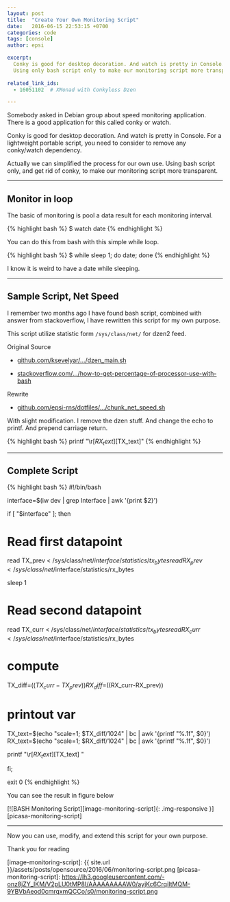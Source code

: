 ```yaml
---
layout: post
title:  "Create Your Own Monitoring Script"
date:   2016-06-15 22:53:15 +0700
categories: code
tags: [console]
author: epsi

excerpt:
  Conky is good for desktop decoration. And watch is pretty in Console.
  Using only bash script only to make our monitoring script more transparent.
  
related_link_ids: 
  - 16051102  # XMonad with Conkyless Dzen

---
```


Somebody asked in Debian group about speed monitoring application.
There is a good application for this called conky or watch.

Conky is good for desktop decoration. And watch is pretty in Console.
For a lightweight portable script,
you need to consider to remove any conky/watch dependency.

Actually we can simplified the process for our own use.
Using bash script only, and get rid of conky,
to make our monitoring script more transparent.

-- -- --

## Monitor in loop

The basic of monitoring is pool
a data result for each monitoring interval.

{% highlight bash %}
 $ watch date
{% endhighlight %}

You can do this from bash with this simple while loop.

{% highlight bash %}
 $ while sleep 1; do date; done
{% endhighlight %}

I know it is weird to have a date while sleeping.

-- -- --

## Sample Script, Net Speed

I remember two months ago I have found bash script,
combined with answer from stackoverflow,
I have rewritten this script for my own purpose.

This script utilize statistic form <code class="code-file">/sys/class/net/</code> for dzen2 feed.

Original Source

* [github.com/ksevelyar/.../dzen_main.sh][link-ksevelyar]

* [stackoverflow.com/.../how-to-get-percentage-of-processor-use-with-bash][link-stackoverflow]

Rewrite

* [github.com/epsi-rns/dotfiles/.../chunk_net_speed.sh][dotfiles-net-speed]

With slight modification.
I remove the dzen stuff.
And change the echo to printf.
And prepend carriage return.

{% highlight bash %}
printf "\r[$RX_text] [$TX_text]"
{% endhighlight %}

-- -- --

## Complete Script

{% highlight bash %}
#!/bin/bash

interface=$(iw dev | grep Interface | awk '{print $2}')

if [ "$interface" ]; then 

  # Read first datapoint
  read TX_prev < /sys/class/net/$interface/statistics/tx_bytes
  read RX_prev < /sys/class/net/$interface/statistics/rx_bytes

  sleep 1

  # Read second datapoint

  read TX_curr < /sys/class/net/$interface/statistics/tx_bytes
  read RX_curr < /sys/class/net/$interface/statistics/rx_bytes

  # compute 
  TX_diff=$((TX_curr-TX_prev))
  RX_diff=$((RX_curr-RX_prev))

  # printout var
  TX_text=$(echo "scale=1; $TX_diff/1024" | bc | awk '{printf "%.1f", $0}')
  RX_text=$(echo "scale=1; $RX_diff/1024" | bc | awk '{printf "%.1f", $0}')

  printf "\r[$RX_text] [$TX_text]      "

fi; 

exit 0
{% endhighlight %}


You can see the result in figure below

[![BASH Monitoring Script][image-monitoring-script]{: .img-responsive }][picasa-monitoring-script]

-- -- --

Now you can use, modify, 
and extend this script for your own purpose.

Thank you for reading





[//]: <> ( -- -- -- links below -- -- -- )

[link-ksevelyar]: https://github.com/ksevelyar/dotfiles/blob/master/xmonad/dzen/status_bars/dzen_main.sh
[link-stackoverflow]: https://stackoverflow.com/questions/26791240/how-to-get-percentage-of-processor-use-with-bash
[dotfiles-net-speed]: https://github.com/epsi-rns/dotfiles/blob/master/xmonad/xmonad-dzen-2/assets/bin/chunk_net_speed.sh

[image-monitoring-script]: {{ site.url }}/assets/posts/opensource/2016/06/monitoring-script.png
[picasa-monitoring-script]: https://lh3.googleusercontent.com/-onz8jZY_IKM/V2pLU0tMP8I/AAAAAAAAAW0/ayjKc6CrqiItMQM-9YBVbAeod0cmrqxmQCCo/s0/monitoring-script.png
